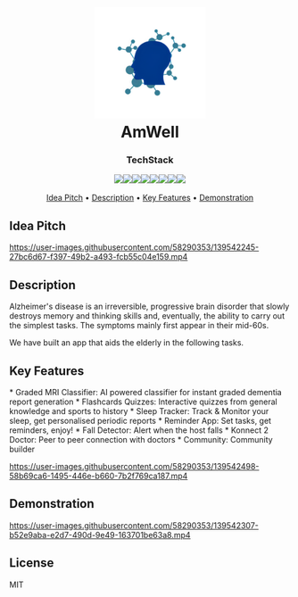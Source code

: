 
<h1 align="center">
  <br>
  <img src="https://github.com/Shreyas-l/AmWell/blob/main/Documentation/AmWell.png" alt="Markdownify" width="200">
  <br>
  AmWell
  <br>
</h1>

<h3 align="center">TechStack</h3>

<p align="center">
 <!--  <a href="https://badge.fury.io/js/electron-markdownify">
    <img src="https://badge.fury.io/js/electron-markdownify.svg"
         alt="Gitter">
  </a>
  <a href="https://gitter.im/amitmerchant1990/electron-markdownify"><img src="https://badges.gitter.im/amitmerchant1990/electron-markdownify.svg"></a>
  <a href="https://saythanks.io/to/bullredeyes@gmail.com">
      <img src="https://img.shields.io/badge/SayThanks.io-%E2%98%BC-1EAEDB.svg">
  </a>
  <a href="https://www.paypal.me/AmitMerchant">
    <img src="https://img.shields.io/badge/$-donate-ff69b4.svg?maxAge=2592000&amp;style=flat">
  </a> -->
  <div align="center"><img width="55" src="https://raw.githubusercontent.com/gilbarbara/logos/master/logos/angular-icon.svg"/><img width="55" src="https://raw.githubusercontent.com/gilbarbara/logos/master/logos/bootstrap.svg"/><img width="55" src="https://raw.githubusercontent.com/gilbarbara/logos/master/logos/eslint.svg"/><img width="55" src="https://raw.githubusercontent.com/gilbarbara/logos/master/logos/jasmine.svg"/><img width="55" src="https://raw.githubusercontent.com/gilbarbara/logos/master/logos/javascript.svg"/><img width="55" src="https://raw.githubusercontent.com/gilbarbara/logos/master/logos/karma.svg"/><img width="55" src="https://raw.githubusercontent.com/gilbarbara/logos/master/logos/protactor.svg"/><img width="55" src="https://raw.githubusercontent.com/gilbarbara/logos/master/logos/typescript-icon.svg"/></div>
</p>

<p align="center">
  <a href="#idea-pitch">Idea Pitch</a> •
  <a href="#desc">Description</a> •
  <a href="#key-features">Key Features</a> •
  <a href="#demo">Demonstration</a>
<!--   <a href="#related">Related</a> •
  <a href="#license">License</a> -->
</p>

<!-- ![screenshot](https://raw.githubusercontent.com/amitmerchant1990/electron-markdownify/master/app/img/markdownify.gif) -->

## Idea Pitch

<p id="idea-pitch" ></p>

https://user-images.githubusercontent.com/58290353/139542245-27bc6d67-f397-49b2-a493-fcb55c04e159.mp4



## Description

<p id="desc" > Alzheimer's disease is an irreversible, progressive brain disorder that slowly destroys memory and thinking skills and, eventually, the ability to carry out the simplest tasks. The symptoms mainly first appear in their mid-60s.

We have built an app that aids the elderly in the following tasks.
</p>

## Key Features
<p id="key-features" ></p>
* Graded MRI Classifier: AI powered classifier for instant graded dementia report generation
* Flashcards Quizzes: Interactive quizzes from general knowledge and sports to history
* Sleep Tracker: Track & Monitor your sleep, get personalised periodic reports
* Reminder App: Set tasks, get reminders, enjoy!
* Fall Detector: Alert when the host falls
* Konnect 2 Doctor: Peer to peer connection with doctors 
* Community: Community builder




https://user-images.githubusercontent.com/58290353/139542498-58b69ca6-1495-446e-b660-7b2f769ca187.mp4


<!-- ## How To Use

To clone and run this application, you'll need [Git](https://git-scm.com) and [Node.js](https://nodejs.org/en/download/) (which comes with [npm](http://npmjs.com)) installed on your computer. From your command line:

```bash
# Clone this repository
$ git clone https://github.com/amitmerchant1990/electron-markdownify

# Go into the repository
$ cd electron-markdownify

# Install dependencies
$ npm install

# Run the app
$ npm start
```

Note: If you're using Linux Bash for Windows, [see this guide](https://www.howtogeek.com/261575/how-to-run-graphical-linux-desktop-applications-from-windows-10s-bash-shell/) or use `node` from the command prompt. -->


## Demonstration

<p id="demo" ></p>


https://user-images.githubusercontent.com/58290353/139542307-b52e9aba-e2d7-490d-9e49-163701be63a8.mp4


## License

MIT


